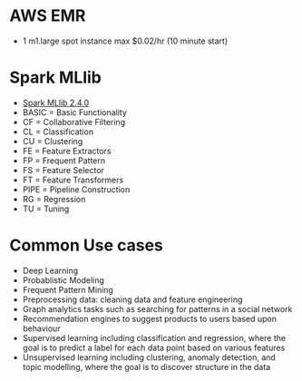 # AWS EMR

* 1 m1.large spot instance max $0.02/hr (10 minute start)

# Spark MLlib
  
* [Spark MLlib 2.4.0](https://spark.apache.org/docs/latest/ml-guide.html)
* BASIC = Basic Functionality
* CF = Collaborative Filtering
* CL = Classification
* CU = Clustering
* FE = Feature Extractors
* FP = Frequent Pattern
* FS = Feature Selector
* FT = Feature Transformers
* PIPE = Pipeline Construction
* RG = Regression
* TU = Tuning

# Common Use cases

* Deep Learning
* Probablistic Modeling
* Frequent Pattern Mining
* Preprocessing data: cleaning data and feature engineering
* Graph analytics tasks such as searching for patterns in a social network
* Recommendation engines to suggest products to users based upon behaviour
* Supervised learning including classification and regression, where the goal is to predict a label for each data point based on various features
* Unsupervised learning including clustering, anomaly detection, and topic modelling, where the goal is to discover structure in the data

